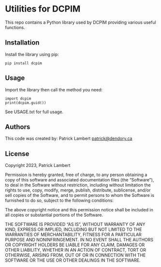 # Utilities for DCPIM

This repo contains a Python library used by DCPIM providing various useful functions.


## Installation
Install the library using pip:
```
pip install dcpim
```


## Usage
Import the library then call the method you need:
```
import dcpim
print(dcpim.guid())
```
See USAGE.txt for full usage.


## Authors

This code was created by:
Patrick Lambert <patrick@dendory.ca>


## License

Copyright 2023, Patrick Lambert

Permission is hereby granted, free of charge, to any person obtaining a copy of this software and associated documentation files (the “Software”), to deal in the Software without restriction, including without limitation the rights to use, copy, modify, merge, publish, distribute, sublicense, and/or sell copies of the Software, and to permit persons to whom the Software is furnished to do so, subject to the following conditions:

The above copyright notice and this permission notice shall be included in all copies or substantial portions of the Software.

THE SOFTWARE IS PROVIDED “AS IS”, WITHOUT WARRANTY OF ANY KIND, EXPRESS OR IMPLIED, INCLUDING BUT NOT LIMITED TO THE WARRANTIES OF MERCHANTABILITY, FITNESS FOR A PARTICULAR PURPOSE AND NONINFRINGEMENT. IN NO EVENT SHALL THE AUTHORS OR COPYRIGHT HOLDERS BE LIABLE FOR ANY CLAIM, DAMAGES OR OTHER LIABILITY, WHETHER IN AN ACTION OF CONTRACT, TORT OR OTHERWISE, ARISING FROM, OUT OF OR IN CONNECTION WITH THE SOFTWARE OR THE USE OR OTHER DEALINGS IN THE SOFTWARE.

